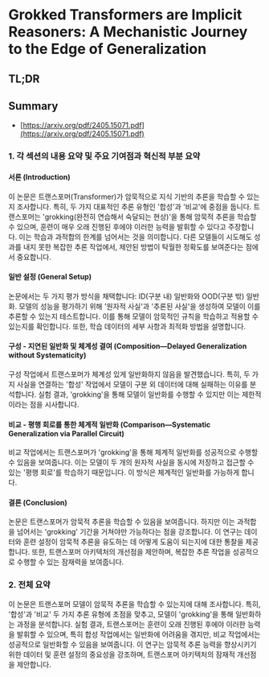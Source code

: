 # Grokked Transformers are Implicit Reasoners: A Mechanistic Journey to the Edge of Generalization
## TL;DR
## Summary
- [https://arxiv.org/pdf/2405.15071.pdf](https://arxiv.org/pdf/2405.15071.pdf)

### 1. 각 섹션의 내용 요약 및 주요 기여점과 혁신적 부분 요약

#### 서론 (Introduction)
이 논문은 트랜스포머(Transformer)가 암묵적으로 지식 기반의 추론을 학습할 수 있는지 조사합니다. 특히, 두 가지 대표적인 추론 유형인 '합성'과 '비교'에 중점을 둡니다. 트랜스포머는 'grokking(완전히 연습해서 숙달되는 현상)'을 통해 암묵적 추론을 학습할 수 있으며, 훈련이 매우 오래 진행된 후에야 이러한 능력을 발휘할 수 있다고 주장합니다. 이는 학습과 과적합의 한계를 넘어서는 것을 의미합니다. 다른 모델들이 시도해도 성과를 내지 못한 복잡한 추론 작업에서, 제안된 방법이 탁월한 정확도를 보여준다는 점에서 중요합니다.

#### 일반 설정 (General Setup)
논문에서는 두 가지 평가 방식을 채택합니다: ID(구분 내) 일반화와 OOD(구분 밖) 일반화. 모델의 성능을 평가하기 위해 '원자적 사실'과 '추론된 사실'을 생성하여 모델이 이를 추론할 수 있는지 테스트합니다. 이를 통해 모델이 암묵적인 규칙을 학습하고 적용할 수 있는지를 확인합니다. 또한, 학습 데이터의 세부 사항과 최적화 방법을 설명합니다.

#### 구성 - 지연된 일반화 및 체계성 결여 (Composition—Delayed Generalization without Systematicity)
구성 작업에서 트랜스포머가 체계성 있게 일반화하지 않음을 발견했습니다. 특히, 두 가지 사실을 연결하는 '합성' 작업에서 모델이 구분 외 데이터에 대해 실패하는 이유를 분석합니다. 실험 결과, 'grokking'을 통해 모델이 일반화를 수행할 수 있지만 이는 제한적이라는 점을 시사합니다.

#### 비교 - 평행 회로를 통한 체계적 일반화 (Comparison—Systematic Generalization via Parallel Circuit)
비교 작업에서는 트랜스포머가 'grokking'을 통해 체계적 일반화를 성공적으로 수행할 수 있음을 보여줍니다. 이는 모델이 두 개의 원자적 사실을 동시에 저장하고 접근할 수 있는 '평행 회로'를 학습하기 때문입니다. 이 방식은 체계적인 일반화를 가능하게 합니다.

#### 결론 (Conclusion)
논문은 트랜스포머가 암묵적 추론을 학습할 수 있음을 보여줍니다. 하지만 이는 과적합을 넘어서는 'grokking' 기간을 거쳐야만 가능하다는 점을 강조합니다. 이 연구는 데이터와 훈련 설정이 암묵적 추론을 유도하는 데 어떻게 도움이 되는지에 대한 통찰을 제공합니다. 또한, 트랜스포머 아키텍처의 개선점을 제안하며, 복잡한 추론 작업을 성공적으로 수행할 수 있는 잠재력을 보여줍니다.

### 2. 전체 요약
이 논문은 트랜스포머 모델이 암묵적 추론을 학습할 수 있는지에 대해 조사합니다. 특히, '합성'과 '비교' 두 가지 추론 유형에 초점을 맞추고, 모델이 'grokking'을 통해 일반화하는 과정을 분석합니다. 실험 결과, 트랜스포머는 훈련이 오래 진행된 후에야 이러한 능력을 발휘할 수 있으며, 특히 합성 작업에서는 일반화에 어려움을 겪지만, 비교 작업에서는 성공적으로 일반화할 수 있음을 보여줍니다. 이 연구는 암묵적 추론 능력을 향상시키기 위한 데이터 및 훈련 설정의 중요성을 강조하며, 트랜스포머 아키텍처의 잠재적 개선점을 제안합니다.